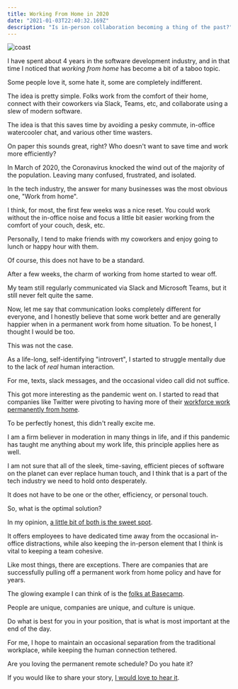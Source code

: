 ```yaml
---
title: Working From Home in 2020
date: "2021-01-03T22:40:32.169Z"
description: "Is in-person collaboration becoming a thing of the past?"
---
```


![coast](https://i.imgur.com/RpoYeaQ.jpg)

I have spent about 4 years in the software development industry, and in that time I noticed that _working from home_ has become a bit of a taboo topic.

Some people love it, some hate it, some are completely indifferent.

The idea is pretty simple. Folks work from the comfort of their home, connect with their coworkers via Slack, Teams, etc, and collaborate using a slew of modern software.

The idea is that this saves time by avoiding a pesky commute, in-office watercooler chat, and various other time wasters.

On paper this sounds great, right? Who doesn't want to save time and work more efficiently?

In March of 2020, the Coronavirus knocked the wind out of the majority of the population. Leaving many confused, frustrated, and isolated.

In the tech industry, the answer for many businesses was the most obvious one, "Work from home".

I think, for most, the first few weeks was a nice reset. You could work without the in-office noise and focus a little bit easier working from the comfort of your couch, desk, etc.

Personally, I tend to make friends with my coworkers and enjoy going to lunch or happy hour with them.

Of course, this does not have to be a standard.

After a few weeks, the charm of working from home started to wear off.

My team still regularly communicated via Slack and Microsoft Teams, but it still never felt quite the same.

Now, let me say that communication looks completely different for everyone, and I honestly believe that some work better and are generally happier when in a permanent work from home situation. To be honest, I thought I would be too.

This was not the case.

As a life-long, self-identifying "introvert", I started to struggle mentally due to the lack of _real_ human interaction.

For me, texts, slack messages, and the occasional video call did not suffice.

This got more interesting as the pandemic went on. I started to read that companies like Twitter were pivoting to having more of their [workforce work permanently from home](https://www.washingtonpost.com/technology/2020/10/01/twitter-work-from-home/?arc404=true).

To be perfectly honest, this didn't really excite me.

I am a firm believer in moderation in many things in life, and if this pandemic has taught me anything about my work life, this principle applies here as well.

I am not sure that all of the sleek, time-saving, efficient pieces of software on the planet can ever replace human touch, and I think that is a part of the tech industry we need to hold onto desperately.

It does not have to be one or the other, efficiency, or personal touch.

So, what is the optimal solution?

In my opinion, [a little bit of both is the sweet spot](https://www.theverge.com/2020/12/14/22175150/google-return-office-september-flexible-work-week-coronavirus-pandemic-sundar-pichai).

It offers employees to have dedicated time away from the occasional in-office distractions, while also keeping the in-person element that I think is vital to keeping a team cohesive.

Like most things, there are exceptions. There are companies that are successfully pulling off a permanent work from home policy and have for years.

The glowing example I can think of is the [folks at Basecamp](https://basecamp.com/remote-resources).

People are unique, companies are unique, and culture is unique.

Do what is best for you in your position, that is what is most important at the end of the day.

For me, I hope to maintain an occasional separation from the traditional workplace, while keeping the human connection tethered.

Are you loving the permanent remote schedule? Do you hate it?

If you would like to share your story, [I would love to hear it](mailto:martin@hey.com).
